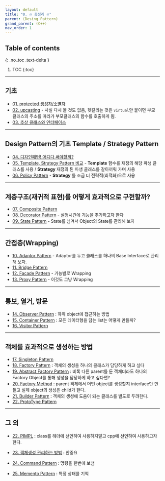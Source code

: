 ```yaml
---
layout: default
title: "0. 🔥 총정리 🔥"
parent: (Desing Pattern)
grand_parent: (C++)
nav_order: 1
---
```


## Table of contents
{: .no_toc .text-delta }

1. TOC
{:toc}

---

## 기초

* [01. protected 생성자/소멸자](https://taehyungs-programming-blog.github.io/blog/docs/cpp/desingpattern/22.08-dp-01/)
* [02. upcasting](https://taehyungs-programming-blog.github.io/blog/docs/cpp/desingpattern/22.08-dp-02/) - 사실 다시 볼 것도 없음, 헷갈리는 것은 `virtual`안 붙이면 부모 클래스의 주소를 따라가 부모클래스의 함수를 호출하게 됨.
* [03. 추상 클래스와 인터페이스](https://taehyungs-programming-blog.github.io/blog/docs/cpp/desingpattern/22.08-dp-03/)

---

## Design Pattern의 기초 Template / Strategy Pattern

* [04. 디자인패턴! 어디다 써야할까?](https://taehyungs-programming-blog.github.io/blog/docs/cpp/desingpattern/22.08-dp-04/)
* [05. Template, Strategy Pattern 비교](https://taehyungs-programming-blog.github.io/blog/docs/cpp/desingpattern/22.08-dp-05/) - **Template** 함수를 재정의 해당 파생 클래스를 사용 / **Strategy** 재정의 된 파생 클래스를 갈아끼워 가며 사용
* [06. Policy Pattern](https://taehyungs-programming-blog.github.io/blog/docs/cpp/desingpattern/22.08-dp-06/) - **Strategy** 를 조금 더 전략적(최적화)으로 사용

---

## 계층구조(재귀적 표현)를 어떻게 효과적으로 구현할까?

* [07. Composite Pattern](https://taehyungs-programming-blog.github.io/blog/docs/cpp/desingpattern/22.08-dp-07/)
* [08. Decorator Pattern](https://taehyungs-programming-blog.github.io/blog/docs/cpp/desingpattern/22.08-dp-08/) - 실행시간에 기능을 추가하고자 한다
* [09. State Pattern](https://taehyungs-programming-blog.github.io/blog/docs/cpp/desingpattern/22.08-dp-09/) - State를 넘겨서 Object의 State를 관리해 보자

---

## 간접층(Wrapping)

* [10. Adaptor Pattern](https://taehyungs-programming-blog.github.io/blog/docs/cpp/desingpattern/22.08-dp-10/) - Adaptor를 두고 클래스를 하나의 Base Interface로 관리해 보자.
* [11. Bridge Pattern](https://taehyungs-programming-blog.github.io/blog/docs/cpp/desingpattern/22.08-dp-11/)
* [12. Facade Pattern](https://taehyungs-programming-blog.github.io/blog/docs/cpp/desingpattern/22.08-dp-12/) - 기능별로 Wrapping
* [13. Proxy Pattern](https://taehyungs-programming-blog.github.io/blog/docs/cpp/desingpattern/22.08-dp-13/) - 이것도 그냥 Wrapping

---

## 통보, 열거, 방문

* [14. Observer Pattern](https://taehyungs-programming-blog.github.io/blog/docs/cpp/desingpattern/22.08-dp-14/) : 하위 object에 접근하는 방법
* [15. Container Pattern](https://taehyungs-programming-blog.github.io/blog/docs/cpp/desingpattern/22.08-dp-15/) : 모든 데이터형을 담는 list는 어떻게 만들까?
* [16. Visitor Pattern](https://taehyungs-programming-blog.github.io/blog/docs/cpp/desingpattern/22.08-dp-16/)

---

## 객체를 효과적으로 생성하는 방법

* [17. Singleton Pattern](https://taehyungs-programming-blog.github.io/blog/docs/cpp/desingpattern/22.08-dp-17/)
* [18. Factory Pattern](https://taehyungs-programming-blog.github.io/blog/docs/cpp/desingpattern/22.08-dp-18/) : 객체의 생성을 하나의 클래스가 담당하게 하고 싶다
* [19. Abstract Factory Pattern](https://taehyungs-programming-blog.github.io/blog/docs/cpp/desingpattern/22.08-dp-19/) : 비록 다른 parent를 둔 객체더라도 하나의 Factory Object를 통해 생성을 담당하게 하고 싶다면?
* [20. Factory Method](https://taehyungs-programming-blog.github.io/blog/docs/cpp/desingpattern/22.08-dp-20/) : parent 객체에서 어떤 object를 생성할지 interface만 만들고 실제 object의 생성은 child가 한다.
* [21. Builder Pattern](https://taehyungs-programming-blog.github.io/blog/docs/cpp/desingpattern/22.08-dp-21/) : 객체의 생성에 도움이 되는 클래스를 별도로 두려한다.
* [22. ProtoType Pattern](https://taehyungs-programming-blog.github.io/blog/docs/cpp/desingpattern/dp-prototype/)

---

## 그 외

* [22. PIMPL](https://taehyungs-programming-blog.github.io/blog/docs/cpp/desingpattern/22.08-dp-22/) : class를 헤더에 선언하여 사용하지말고 cpp에 선언하여 사용하고자 한다.
* [23. 객체생성 관리하는 방법](https://taehyungs-programming-blog.github.io/blog/docs/cpp/desingpattern/22.08-dp-23/) : 안중요

* [24. Command Pattern](https://taehyungs-programming-blog.github.io/blog/docs/cpp/desingpattern/dp-command/) : 명령을 한번에 보냄
* [25. Memento Pattern](https://taehyungs-programming-blog.github.io/blog/docs/cpp/desingpattern/memento/) : 특정 상태를 기억